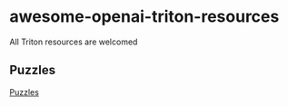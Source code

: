 # awesome-openai-triton-resources
All Triton resources are welcomed

## Puzzles

[Puzzles](https://github.com/srush/Triton-Puzzles/tree/main)
